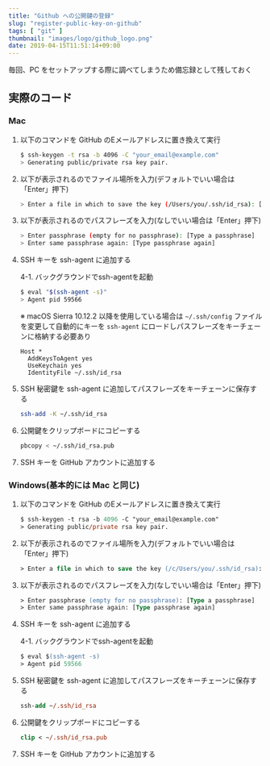 ```yaml
---
title: "Github への公開鍵の登録"
slug: "register-public-key-on-github"
tags: [ "git" ]
thumbnail: "images/logo/github_logo.png"
date: 2019-04-15T11:51:14+09:00
---
```


毎回、PC をセットアップする際に調べてしまうため備忘録として残しておく

## 実際のコード

### Mac

1. 以下のコマンドを GitHub のEメールアドレスに置き換えて実行

    ```bash
    $ ssh-keygen -t rsa -b 4096 -C "your_email@example.com"
    > Generating public/private rsa key pair.
    ```

2. 以下が表示されるのでファイル場所を入力(デフォルトでいい場合は「Enter」押下)

    ```bash
   > Enter a file in which to save the key (/Users/you/.ssh/id_rsa): [Press enter]
   ```

3. 以下が表示されるのでパスフレーズを入力(なしでいい場合は「Enter」押下)

    ```bash
    > Enter passphrase (empty for no passphrase): [Type a passphrase]
    > Enter same passphrase again: [Type passphrase again]
   ```

4. SSH キーを ssh-agent に追加する

    4-1. バックグラウンドでssh-agentを起動

    ```bash
    $ eval "$(ssh-agent -s)"
    > Agent pid 59566
    ```

    ※ macOS Sierra 10.12.2 以降を使用している場合は `~/.ssh/config` ファイルを変更して自動的にキーを `ssh-agent` にロードしパスフレーズをキーチェーンに格納する必要あり

    ```bash:~/.ssh/config
    Host *
      AddKeysToAgent yes
      UseKeychain yes
      IdentityFile ~/.ssh/id_rsa
    ```

5. SSH 秘密鍵を ssh-agent に追加してパスフレーズをキーチェーンに保存する

    ```bash
    ssh-add -K ~/.ssh/id_rsa
    ```

6. 公開鍵をクリップボードにコピーする

    ```bash
    pbcopy < ~/.ssh/id_rsa.pub
    ```

7. SSH キーを GitHub アカウントに追加する

### Windows(基本的には Mac と同じ)

1. 以下のコマンドを GitHub のEメールアドレスに置き換えて実行

    ```ps
    $ ssh-keygen -t rsa -b 4096 -C "your_email@example.com"
    > Generating public/private rsa key pair.
    ```

2. 以下が表示されるのでファイル場所を入力(デフォルトでいい場合は「Enter」押下)

    ```ps
    > Enter a file in which to save the key (/c/Users/you/.ssh/id_rsa):[Press enter]
    ```

3. 以下が表示されるのでパスフレーズを入力(なしでいい場合は「Enter」押下)

    ```ps
    > Enter passphrase (empty for no passphrase): [Type a passphrase]
    > Enter same passphrase again: [Type passphrase again]
    ```

4. SSH キーを ssh-agent に追加する

    4-1. バックグラウンドでssh-agentを起動

    ```ps
    $ eval $(ssh-agent -s)
    > Agent pid 59566
    ```

5. SSH 秘密鍵を ssh-agent に追加してパスフレーズをキーチェーンに保存する

    ```ps
    ssh-add ~/.ssh/id_rsa
    ```

6. 公開鍵をクリップボードにコピーする

    ```ps
    clip < ~/.ssh/id_rsa.pub
    ```

7. SSH キーを GitHub アカウントに追加する
